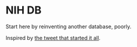 # NIH DB

Start here by reinventing another database, poorly.

Inspired by [the tweet that started it all](https://twitter.com/tjake/status/517358608796098561).
